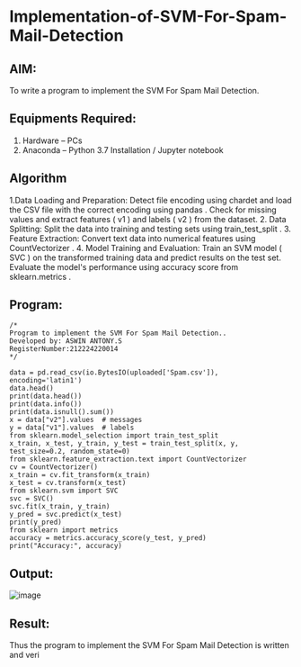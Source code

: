 # Implementation-of-SVM-For-Spam-Mail-Detection

## AIM:
To write a program to implement the SVM For Spam Mail Detection.

## Equipments Required:
1. Hardware – PCs
2. Anaconda – Python 3.7 Installation / Jupyter notebook

## Algorithm
1.Data Loading and Preparation:
Detect file encoding using chardet and load the CSV file with the correct
encoding using pandas .
Check for missing values and extract features ( v1 ) and labels ( v2 ) from the
dataset.
2. Data Splitting:
Split the data into training and testing sets using train_test_split .
3. Feature Extraction:
 Convert text data into numerical features using CountVectorizer .
4. Model Training and Evaluation:
Train an SVM model ( SVC ) on the transformed training data and predict
results on the test set.
Evaluate the model's performance using accuracy score from
sklearn.metrics .

## Program:
```
/*
Program to implement the SVM For Spam Mail Detection..
Developed by: ASWIN ANTONY.S
RegisterNumber:212224220014
*/

data = pd.read_csv(io.BytesIO(uploaded['Spam.csv']), encoding='latin1')
data.head()
print(data.head())
print(data.info())
print(data.isnull().sum())
x = data["v2"].values  # messages
y = data["v1"].values  # labels
from sklearn.model_selection import train_test_split
x_train, x_test, y_train, y_test = train_test_split(x, y, test_size=0.2, random_state=0)
from sklearn.feature_extraction.text import CountVectorizer
cv = CountVectorizer()
x_train = cv.fit_transform(x_train)
x_test = cv.transform(x_test)
from sklearn.svm import SVC
svc = SVC()
svc.fit(x_train, y_train)
y_pred = svc.predict(x_test)
print(y_pred)
from sklearn import metrics
accuracy = metrics.accuracy_score(y_test, y_pred)
print("Accuracy:", accuracy)
```

## Output:
![image](https://github.com/user-attachments/assets/7ae14fe0-b875-464a-82f5-b00ff1f2a47e)


## Result:
Thus the program to implement the SVM For Spam Mail Detection is written and veri
